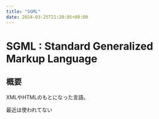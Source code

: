 ```yaml
---
title: "SGML"
date: 2024-03-25T21:20:05+09:00
---
```


# SGML : Standard Generalized Markup Language

## 概要

XMLやHTMLのもとになった言語。

最近は使われてない
